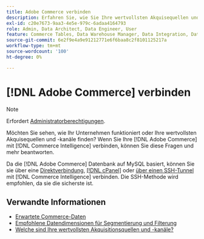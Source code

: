 ```yaml
---
title: Adobe Commerce verbinden
description: Erfahren Sie, wie Sie Ihre wertvollsten Akquisequellen und -kanäle finden.
exl-id: c20e7673-9aa3-4e5e-979c-6adaa4164793
role: Admin, Data Architect, Data Engineer, User
feature: Commerce Tables, Data Warehouse Manager, Data Integration, Data Import/Export
source-git-commit: 6e2f9e4a9e91212771e6f6baa8c2f8101125217a
workflow-type: tm+mt
source-wordcount: '100'
ht-degree: 0%

---
```


# [!DNL Adobe Commerce] verbinden

>[!NOTE]
>
>Erfordert [Administratorberechtigungen](../../../administrator/user-management/user-management.md).

Möchten Sie sehen, wie Ihr Unternehmen funktioniert oder Ihre wertvollsten Akquisequellen und -kanäle finden? Wenn Sie Ihre [!DNL Adobe Commerce] mit [!DNL Commerce Intelligence] verbinden, können Sie diese Fragen und mehr beantworten.

Da die [!DNL Adobe Commerce] Datenbank auf MySQL basiert, können Sie sie über eine [Direktverbindung](../integrations/mysql-via-a-direct-connection.md), [[!DNL cPanel]](../integrations/mysql-via-cpanel.md) oder [über einen SSH-Tunnel](../integrations/mysql-via-ssh-tunnel.md) mit [!DNL Commerce Intelligence] verbinden. Die SSH-Methode wird empfohlen, da sie die sicherste ist.

## Verwandte Informationen

* [Erwartete Commerce-Daten](../integrations/magento-data.md)
* [Empfohlene Datendimensionen für Segmentierung und Filterung](../../../best-practices/segment-filter.md)
* [Welche sind Ihre wertvollsten Akquisitionsquellen und -kanäle?](../../analysis/most-value-source-channel.md)
